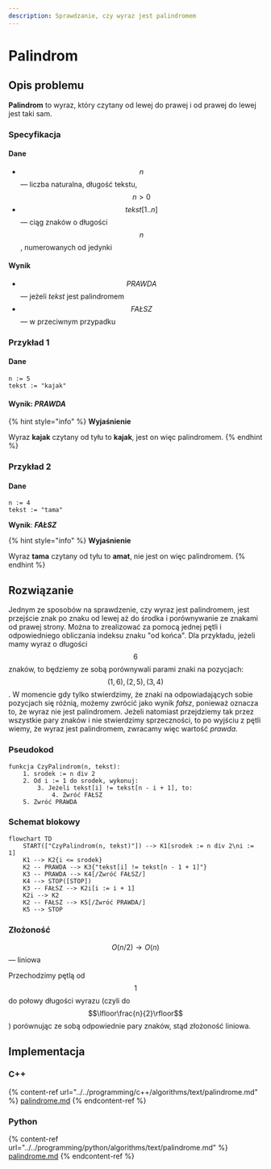 ```yaml
---
description: Sprawdzanie, czy wyraz jest palindromem
---
```


# Palindrom

## Opis problemu

**Palindrom** to wyraz, który czytany od lewej do prawej i od prawej do lewej jest taki sam.

### Specyfikacja

#### Dane

* $$n$$ — liczba naturalna, długość tekstu, $$n > 0$$
* $$tekst[1..n]$$ — ciąg znaków o długości $$n$$, numerowanych od jedynki

#### Wynik

* $$PRAWDA$$ — jeżeli *tekst* jest palindromem
* $$FAŁSZ$$ — w przeciwnym przypadku

### Przykład 1

#### Dane

```
n := 5
tekst := "kajak"
```

#### Wynik: ***PRAWDA***

{% hint style="info" %}
**Wyjaśnienie**

Wyraz **kajak** czytany od tyłu to **kajak**, jest on więc palindromem.
{% endhint %}

### Przykład 2

#### Dane

```
n := 4
tekst := "tama"
```

**Wynik**: ***FAŁSZ***

{% hint style="info" %}
**Wyjaśnienie**

Wyraz **tama** czytany od tyłu to **amat**, nie jest on więc palindromem.
{% endhint %}

## Rozwiązanie

Jednym ze sposobów na sprawdzenie, czy wyraz jest palindromem, jest przejście znak po znaku od lewej aż do środka i porównywanie ze znakami od prawej strony. Można to zrealizować za pomocą jednej pętli i odpowiedniego obliczania indeksu znaku "od końca". Dla przykładu, jeżeli mamy wyraz o długości $$6$$ znaków, to będziemy ze sobą porównywali parami znaki na pozycjach: $$(1, 6), (2, 5), (3, 4)$$. W momencie gdy tylko stwierdzimy, że znaki na odpowiadających sobie pozycjach się różnią, możemy zwrócić jako wynik *fałsz*, ponieważ oznacza to, że wyraz nie jest palindromem. Jeżeli natomiast przejdziemy tak przez wszystkie pary znaków i nie stwierdzimy sprzeczności, to po wyjściu z pętli wiemy, że wyraz jest palindromem, zwracamy więc wartość *prawda*.

### Pseudokod

```
funkcja CzyPalindrom(n, tekst):
    1. srodek := n div 2
    2. Od i := 1 do srodek, wykonuj:
        3. Jeżeli tekst[i] != tekst[n - i + 1], to:
            4. Zwróć FAŁSZ
    5. Zwróć PRAWDA
```

### Schemat blokowy

```mermaid
flowchart TD
	START(["CzyPalindrom(n, tekst)"]) --> K1[srodek := n div 2\ni := 1]
	K1 --> K2{i <= srodek}
	K2 -- PRAWDA --> K3{"tekst[i] != tekst[n - 1 + 1]"}
	K3 -- PRAWDA --> K4[/Zwróć FAŁSZ/]
	K4 --> STOP([STOP])
	K3 -- FAŁSZ --> K2i[i := i + 1]
	K2i --> K2
	K2 -- FAŁSZ --> K5[/Zwróć PRAWDA/]
	K5 --> STOP
```

### Złożoność

$$O(n/2)\to O(n)$$ — liniowa

Przechodzimy pętlą od $$1$$ do połowy długości wyrazu (czyli do $$\lfloor\frac{n}{2}\rfloor$$) porównując ze sobą odpowiednie pary znaków, stąd złożoność liniowa.

## Implementacja

### C++

{% content-ref url="../../programming/c++/algorithms/text/palindrome.md" %}
[palindrome.md](../../programming/c++/algorithms/text/palindrome.md)
{% endcontent-ref %}

### Python

{% content-ref url="../../programming/python/algorithms/text/palindrome.md" %}
[palindrome.md](../../programming/python/algorithms/text/palindrome.md)
{% endcontent-ref %}

